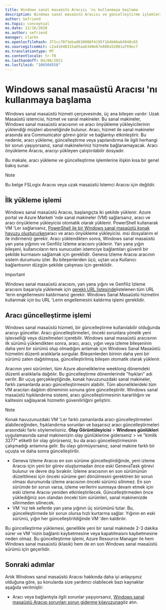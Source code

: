 ```yaml
---
title: Windows sanal masaüstü Aracısı 'nı kullanmaya başlama
description: Windows sanal masaüstü Aracısı ve güncelleştirme işlemlerine genel bakış.
author: Sefriend
ms.topic: conceptual
ms.date: 12/16/2020
ms.author: sefriend
manager: clarkn
ms.openlocfilehash: 371cc78f3ebad638008f4195f164b66a64948c65
ms.sourcegitcommit: c2a41648315a95aa6340e67e600a52801af69ec7
ms.translationtype: MT
ms.contentlocale: tr-TR
ms.lasthandoff: 04/06/2021
ms.locfileid: "106504558"
---
```

# <a name="get-started-with-the-windows-virtual-desktop-agent"></a>Windows sanal masaüstü Aracısı 'nı kullanmaya başlama

Windows sanal masaüstü hizmeti çerçevesinde, üç ana bileşen vardır: Uzak Masaüstü istemcisi, hizmet ve sanal makineler. Bu sanal makineler, Windows sanal masaüstü aracısının ve aracı önyükleme yükleyicilerinin yüklendiği müşteri aboneliğinde bulunur. Aracı, hizmet ile sanal makineler arasında ara Communicator görevi görür ve bağlantıyı etkinleştirir. Bu nedenle, aracı yükleme, güncelleştirme veya yapılandırma ile ilgili herhangi bir sorun yaşıyorsanız, sanal makineleriniz hizmete bağlanamayacak. Aracı önyükleme Aracısı, aracıyı yükleyen çalıştırılabilir dosyadır. 

Bu makale, aracı yükleme ve güncelleştirme işlemlerine ilişkin kısa bir genel bakış sunar.

>[!NOTE]
>Bu belge FSLogix Aracısı veya uzak masaüstü Istemci Aracısı için değildir.


## <a name="initial-installation-process"></a>İlk yükleme işlemi

Windows sanal masaüstü Aracısı, başlangıçta iki şekilde yüklenir. Azure portal ve Azure Marketi 'nde sanal makineler (VM) sağlarsanız, aracı ve aracı önyükleme yükleyicisi otomatik olarak yüklenir. PowerShell kullanarak VM 'Ler sağlarsanız, [PowerShell ile bir Windows sanal masaüstü konak havuzu oluştururken](create-host-pools-powershell.md#register-the-virtual-machines-to-the-windows-virtual-desktop-host-pool)aracı ve aracı önyükleme yükleyicisi. msi dosyalarını el ile indirmeniz gerekir. Aracı yüklendikten sonra, Windows sanal masaüstü yan yana yığınını ve Genfiliz Izleme aracısını yüklenir. Yan yana yığın bileşeni, kullanıcıların ters sunucudan istemciye bağlantıları güvenli bir şekilde kurmasını sağlamak için gereklidir. Geneva Izleme Aracısı aracının sistem durumunu izler. Bu bileşenlerden üçü, uçtan uca Kullanıcı bağlantısının düzgün şekilde çalışması için gereklidir.

>[!IMPORTANT]
>Windows sanal masaüstü aracısını, yan yana yığını ve Genfiliz Izleme aracısını başarıyla yüklemek için [gereklı URL listesinde](safe-url-list.md#virtual-machines)listelenen tüm URL 'lerin engellemesini kaldırmanız gerekir. Windows Sanal Masaüstü hizmetini kullanmak için bu URL 'Lerin engellemesini kaldırma işlemi gereklidir.

## <a name="agent-update-process"></a>Aracı güncelleştirme işlemi

Windows sanal masaüstü hizmeti, bir güncelleştirme kullanılabilir olduğunda aracıyı günceller. Aracı güncelleştirmeleri, önceki sorunlara yönelik yeni işlevselliği veya düzeltmeleri içerebilir. Windows sanal masaüstü aracısının ilk sürümü yüklendikten sonra, aracı, aracı, yığın veya izleme bileşeninin daha yeni bir sürümü olup olmadığını anlamak için Windows Sanal Masaüstü hizmetini düzenli aralıklarla sorgular. Bileşenlerden birinin daha yeni bir sürümü zaten dağıtılmışsa, güncelleştirilmiş bileşen otomatik olarak yüklenir.

Aracının yeni sürümleri, tüm Azure aboneliklerine weeklong dönemdeki düzenli aralıklarla dağıtılır. Bu güncelleştirme dönemlerinde "fışıkları" adı verilir. Bir uçuş gerçekleştiğinde, konak havuzunuzdaki sanal makineler, farklı zamanlarda aracı güncelleştirmesini alabilir. Tüm aboneliklerdeki tüm VM aracıları dağıtım döneminin sonuna göre güncelleştirilir. Windows sanal masaüstü fışıklandırma sistemi, aracı güncelleştirmesinin kararlılığını ve kalitesini sağlayarak hizmetin güvenilirliğini geliştirir.


>[!NOTE]
>Konak havuzunuzdaki VM 'Ler farklı zamanlarda aracı güncelleştirmeleri alabileceğinden, fışıklandırma sorunları ve başarısız aracı güncelleştirmeleri arasındaki farkı söylemelisiniz. **Olay Görüntüleyicisi**  >  **Windows günlükleri** uygulamasında sanal makinenizin olay günlüklerine giderseniz  >   ve "kimlik 3277" etiketli bir olay görürseniz, bu da aracı güncelleştirmesinin çalışmadığı anlamına gelir. Bu olayı görmüyorsanız, sanal makine farklı bir uçuşta ve daha sonra güncelleştirilir.
>- Geneva Izleme Aracısı en son sürüme güncelleştirdiğinde, yeni izleme Aracısı için yeni bir görev oluşturmadan önce eski GenevaTask görevi bulunur ve devre dışı bırakılır. İzleme aracısının en son sürümünün düzeltilmesi için önceki sürüme geri dönülmesini gerektiren bir sorun olması durumunda izleme aracısının önceki sürümü silinmez. En son sürümde bir sorun varsa, izleme verilerini sunmaya devam etmek için eski izleme Aracısı yeniden etkinleştirilecek. Güncelleştirmeden önce yüklediğiniz son olandan önceki tüm sürümleri, sanal makinenizde silinmeden silinecek.
>- VM 'niz tek seferde yan yana yığının üç sürümünü tutar. Bu, güncelleştirmede bir sorun olursa hızlı kurtarma sağlar. Yığının en eski sürümü, yığın her güncelleştirildiğinde VM 'den kaldırılır.

Bu güncelleştirme yüklemesi, genellikle yeni bir sanal makinede 2-3 dakika sürer ve VM 'nizin bağlantı kaybetmesine veya kapatılmasını kaybetmesine neden olmaz. Bu güncelleştirme işlemi, Azure Resource Manager ile hem Windows sanal masaüstü (klasik) hem de en son Windows sanal masaüstü sürümü için geçerlidir.

## <a name="next-steps"></a>Sonraki adımlar

Artık Windows sanal masaüstü Aracısı hakkında daha iyi anlayışınız olduğuna göre, şu konularda size yardımcı olabilecek bazı kaynaklar aşağıda verilmiştir:

- Aracı veya bağlantıyla ilgili sorunlar yaşıyorsanız, [Windows sanal masaüstü Aracısı sorunları sorun giderme kılavuzuna](troubleshoot-agent.md)göz atın.
